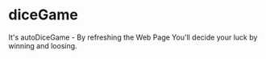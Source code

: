 # diceGame
It's autoDiceGame - By refreshing the Web Page You'll decide your luck by winning and loosing.
